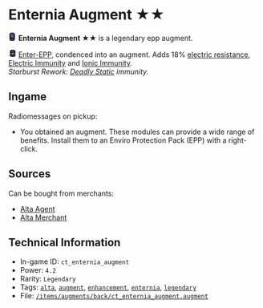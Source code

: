 # Enternia Augment ★★

<img src="https://raw.githubusercontent.com/Ceterai/Enternia/main/items/augments/back/ct_enternia_augment.png" alt="Enternia Augment ★★ icon" loading="lazy" height="16px" width="auto" /> **Enternia Augment ★★** is a legendary epp augment.

<img src="https://raw.githubusercontent.com/Ceterai/Enternia/main/items/armors/alta/tier6/enternia/epp/icon.png" alt="Enter-EPP icon" loading="lazy" height="16px" width="auto" /> [Enter-EPP](https://ceterai.github.io/MyEnternia/Wiki/Enter-EPP), condenced into an augment.
Adds 18% [electric resistance](https://ceterai.github.io/MyEnternia/Wiki/electricresistance), [Electric Immunity](https://ceterai.github.io/MyEnternia/Wiki/ElectricImmunity) and [Ionic Immunity](https://ceterai.github.io/MyEnternia/Wiki/IonicImmunity).  
_Starburst Rework: _[Deadly Static](https://ceterai.github.io/MyEnternia/Wiki/DeadlyStatic)_ immunity._

## Ingame

Radiomessages on pickup:

- You obtained an augment. These modules can provide a wide range of benefits. Install them to an Enviro Protection Pack (EPP) with a right-click.

## Sources

Can be bought from merchants:

- [Alta Agent](https://ceterai.github.io/MyEnternia/Wiki/AltaAgent)
- [Alta Merchant](https://ceterai.github.io/MyEnternia/Wiki/AltaMerchant)

## Technical Information

- In-game ID: `ct_enternia_augment`
- Power: `4.2`
- Rarity: `Legendary`
- Tags: [`alta`](https://ceterai.github.io/MyEnternia/Wiki/Tags/Alta), [`augment`](https://ceterai.github.io/MyEnternia/Wiki/Tags/Augment), [`enhancement`](https://ceterai.github.io/MyEnternia/Wiki/Tags/Enhancement), [`enternia`](https://ceterai.github.io/MyEnternia/Wiki/Tags/Enternia), [`legendary`](https://ceterai.github.io/MyEnternia/Wiki/Tags/Legendary)
- File: [`/items/augments/back/ct_enternia_augment.augment`](https://github.com/Ceterai/Enternia/blob/main/items/augments/back/ct_enternia_augment.augment)
